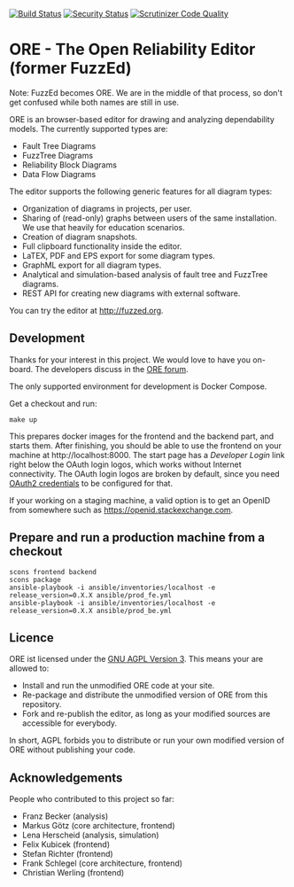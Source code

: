 [![Build Status](https://travis-ci.org/troeger/fuzzed.svg?branch=master)](https://travis-ci.org/troeger/fuzzed)
[![Security Status](https://pyup.io/repos/github/troeger/fuzzed/shield.svg)]( https://pyup.io/repos/github/troeger/fuzzed/)
[![Scrutinizer Code Quality](https://scrutinizer-ci.com/g/troeger/fuzzed/badges/quality-score.png?b=master)](https://scrutinizer-ci.com/g/troeger/fuzzed/?branch=master)

# ORE - The Open Reliability Editor (former FuzzEd)

Note: FuzzEd becomes ORE. We are in the middle of that process, so don't get confused while both names are still in use.

ORE is an browser-based editor for drawing and analyzing dependability models. The currently supported types are:

* Fault Tree Diagrams
* FuzzTree Diagrams
* Reliability Block Diagrams
* Data Flow Diagrams

The editor supports the following generic features for all diagram types:

* Organization of diagrams in projects, per user.
* Sharing of (read-only) graphs between users of the same installation. We use that heavily for education scenarios.
* Creation of diagram snapshots.
* Full clipboard functionality inside the editor.
* LaTEX, PDF and EPS export for some diagram types.
* GraphML export for all diagram types.
* Analytical and simulation-based analysis of fault tree and FuzzTree diagrams. 
* REST API for creating new diagrams with external software.

You can try the editor at http://fuzzed.org.

## Development

Thanks for your interest in this project. We would love to have you on-board. The developers discuss in the [ORE forum](https://groups.google.com/forum/#!forum/ore-dev).

The only supported environment for development is Docker Compose.

Get a checkout and run:

``make up``

This prepares docker images for the frontend and the backend part, and starts them. After finishing, you should be able to use the frontend on your machine at http://localhost:8000. The start page has a *Developer Login* link right below the OAuth login logos, which works without Internet connectivity.  The OAuth login logos are broken by default, since you need [OAuth2 credentials](https://github.com/troeger/fuzzed/wiki/OAuth2Cred) to be configured for that.

If your working on a staging machine, a valid option is to get an OpenID from somewhere such as https://openid.stackexchange.com.

## Prepare and run a production machine from a checkout

    scons frontend backend
    scons package
    ansible-playbook -i ansible/inventories/localhost -e release_version=0.X.X ansible/prod_fe.yml
    ansible-playbook -i ansible/inventories/localhost -e release_version=0.X.X ansible/prod_be.yml

## Licence

ORE ist licensed under the [GNU AGPL Version 3](http://en.wikipedia.org/wiki/Affero_General_Public_License). This means your are allowed to:

* Install and run the unmodified ORE code at your site.
* Re-package and distribute the unmodified version of ORE from this repository. 
* Fork and re-publish the editor, as long as your modified sources are accessible for everybody.

In short, AGPL forbids you to distribute or run your own modified version of ORE without publishing your code.
 
## Acknowledgements

People who contributed to this project so far:

* Franz Becker      (analysis)
* Markus Götz       (core architecture, frontend)
* Lena Herscheid    (analysis, simulation)
* Felix Kubicek     (frontend)
* Stefan Richter    (frontend)
* Frank Schlegel    (core architecture, frontend)
* Christian Werling (frontend)
